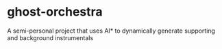 # ghost-orchestra
A semi-personal project that uses AI* to dynamically generate supporting and background instrumentals
